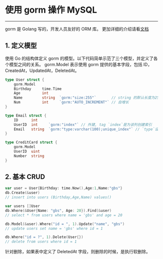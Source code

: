 # 使用 gorm 操作 MySQL

---

gorm 是 Golang 写的，开发人员友好的 ORM 库。
更加详细的介绍请看[文档](http://jinzhu.me/gorm/)

## 1. 定义模型

使用 Go 的结构体定义 gorm 的模型。以下代码简单示范了三个模型，并定义了各个模型之间的关系。
gorm.Model 表示使用 gorm 提供的基本字段，包括 ID，CreatedAt，UpdatedAt，DeletedAt。

```Go
type User struct {
    gorm.Model
    Birthday     time.Time
    Age          int
    Name         string  `gorm:"size:255"`       // string 的默认长度为255, 使用 tag 可自定义。
    Num          int     `gorm:"AUTO_INCREMENT"` // 自增长
}

type Email struct {
    ID      int
    UserID  int     `gorm:"index"` // 外键, tag `index`是为该列创建索引
    Email   string  `gorm:"type:varchar(100);unique_index"` // `type`设置字段类型, `unique_index` 表示为该列设置唯一索引
}

type CreditCard struct {
    gorm.Model
    UserID  uint
    Number  string
}

```

## 2. 基本 CRUD

```Go
var user = User{Birthday: time.Now(),Age:1,Name:"gbs"}
db.Create(&user)
// insert into users (Birthday,Age,Name) values()

var users []User
db.Where(&User{Name: "gbs", Age: 20}).Find(&user)
// select * from users where name = 'gbs' and age = 20

db.Model(&user).Where("id = ", 1).Update("name", "gbs")
// update users set name = 'gbs' where id = 1

db.Where("id = ?", 1).Delete(User{})
// delete from users where id = 1
```

针对删除，如果表中定义了 DeletedAt 字段，则删除的时候，是执行软删除。



